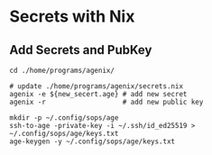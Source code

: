 # Secrets with Nix

## Add Secrets and PubKey
```
cd ./home/programs/agenix/

# update ./home/programs/agenix/secrets.nix
agenix -e ${new_secert.age} # add new secret 
agenix -r                   # add new public key
```

```shell
mkdir -p ~/.config/sops/age
ssh-to-age -private-key -i ~/.ssh/id_ed25519 > ~/.config/sops/age/keys.txt
age-keygen -y ~/.config/sops/age/keys.txt
```
